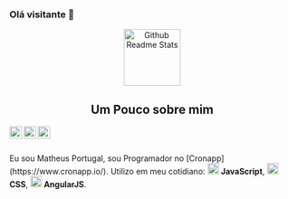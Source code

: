### Olá visitante 👋

<p align="center">
 <img width="100px" src="https://res.cloudinary.com/anuraghazra/image/upload/v1594908242/logo_ccswme.svg" align="center" alt="Github Readme Stats" />
 <h2 align="center">Um Pouco sobre mim</h2>
</p>


<a href="https://www.linkedin.com/in/matheus-portugal-50384915b">
  <img align="left" alt="Matheus LinkdeIN" width="22px" src="https://cdn.jsdelivr.net/npm/simple-icons@v3/icons/linkedin.svg" />
</a>
<a href="https://www.facebook.com/matheus.portugal.52/">
  <img align="left" alt="Apurv's Leetcode" width="22px" src="https://cdn.jsdelivr.net/npm/simple-icons@v3/icons/facebook.svg" />
</a>
<a href="https://www.instagram.com/mattheusportugall/?hl=pt-br">
  <img align="left" alt="Apurv's Leetcode" width="22px" src="https://cdn.jsdelivr.net/npm/simple-icons@v3/icons/instagram.svg"/>
</a>
<br />
<br />

<div>
 <p>
  Eu sou Matheus Portugal, sou Programador no [Cronapp](https://www.cronapp.io/). Utilizo em meu cotidiano: 
  <img src="https://cdn.icon-icons.com/icons2/2108/PNG/512/javascript_icon_130900.png" alt="JS" width="20" /> <b>JavaScript</b>,
   <img src="https://icons.iconarchive.com/icons/martz90/hex/256/css-3-icon.png" alt="CSS" width="20" /> <b>CSS</b>,
   <img src="https://cdn.worldvectorlogo.com/logos/angular-icon.svg" width="20" alt="ANGULARJS" /> <b>AngularJS</b>.


</p>
